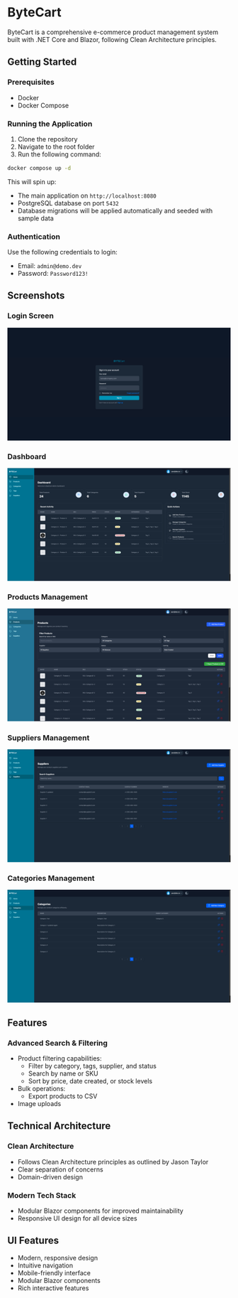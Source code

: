﻿# ByteCart

ByteCart is a comprehensive e-commerce product management system built with .NET Core and Blazor, following Clean Architecture principles.

## Getting Started

### Prerequisites
- Docker
- Docker Compose

### Running the Application

1. Clone the repository
2. Navigate to the root folder
3. Run the following command:
```bash
docker compose up -d
```

This will spin up:
- The main application on `http://localhost:8080`
- PostgreSQL database on port `5432`
- Database migrations will be applied automatically and seeded with sample data

### Authentication

Use the following credentials to login:
- Email: `admin@demo.dev`
- Password: `Password123!`

## Screenshots

### Login Screen
![Login Screen](screenshot-login.png)

### Dashboard
![Dashboard](screenshot-dashboard.png)

### Products Management
![Products](screenshot-products.png)

### Suppliers Management
![Suppliers](screenshot-suppliers.png)

### Categories Management
![Categories](screenshot-categories.png)

## Features


### Advanced Search & Filtering
- Product filtering capabilities:
  - Filter by category, tags, supplier, and status
  - Search by name or SKU
  - Sort by price, date created, or stock levels
- Bulk operations:
  - Export products to CSV
- Image uploads

## Technical Architecture

### Clean Architecture
- Follows Clean Architecture principles as outlined by Jason Taylor
- Clear separation of concerns
- Domain-driven design

### Modern Tech Stack
- Modular Blazor components for improved maintainability
- Responsive UI design for all device sizes

## UI Features
- Modern, responsive design
- Intuitive navigation
- Mobile-friendly interface
- Modular Blazor components
- Rich interactive features
